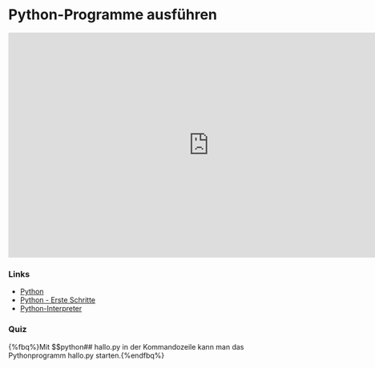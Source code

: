 # Python-Programme ausführen

<iframe src="https://player.vimeo.com/video/138085115?title=0&byline=0&portrait=0" width="800" height="450" frameborder="0" webkitallowfullscreen mozallowfullscreen allowfullscreen></iframe>

### Links

* [Python](https://learnxinyminutes.com/docs/de-de/python-de/)
* [Python - Erste Schritte](https://de.wikibooks.org/wiki/Python_unter_Linux:_Erste_Schritte)
* [Python-Interpreter](https://py-tutorial-de.readthedocs.io/de/python-3.3/interpreter.html)

### Quiz

{%fbq%}Mit $$python## hallo.py in der Kommandozeile kann man das Pythonprogramm hallo.py starten.{%endfbq%}
